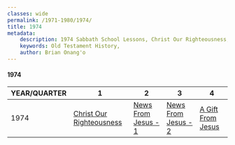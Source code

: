 ```yaml
---
classes: wide
permalink: /1971-1980/1974/
title: 1974
metadata:
    description: 1974 Sabbath School Lessons, Christ Our Righteousness, News From Jesus - 1, News From Jesus - 2, A Gift From Jesus
    keywords: Old Testament History,
    author: Brian Onang'o
---
```


#### 1974

YEAR/QUARTER |   1  | 2| 3| 4
-------------|------------|---|--|---
1974   |  [Christ Our Righteousness](/1971-1980/1974/quarter1) | [News From Jesus - 1](/1971-1980/1974/quarter2) | [News From Jesus - 2](/1971-1980/1974/quarter3) | [A Gift From Jesus](/1971-1980/1974/quarter4) |
 